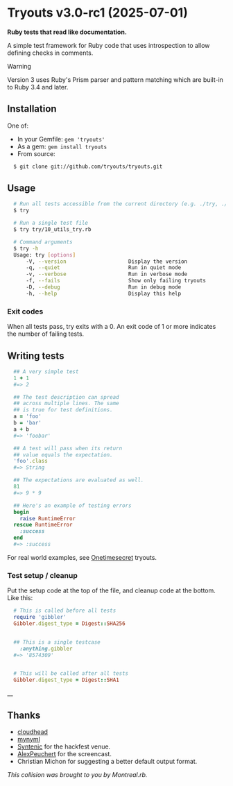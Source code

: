 # Tryouts v3.0-rc1 (2025-07-01)

**Ruby tests that read like documentation.**

A simple test framework for Ruby code that uses introspection to allow defining checks in comments.

> [!WARNING]
> Version 3 uses Ruby's Prism parser and pattern matching which are built-in to Ruby 3.4 and later.


## Installation

One of:
* In your Gemfile: `gem 'tryouts'`
* As a gem: `gem install tryouts`
* From source:

```bash
  $ git clone git://github.com/tryouts/tryouts.git
```

## Usage

```bash
  # Run all tests accessible from the current directory (e.g. ./try, ./tryouts))
  $ try

  # Run a single test file
  $ try try/10_utils_try.rb

  # Command arguments
  $ try -h
  Usage: try [options]
      -V, --version                    Display the version
      -q, --quiet                      Run in quiet mode
      -v, --verbose                    Run in verbose mode
      -f, --fails                      Show only failing tryouts
      -D, --debug                      Run in debug mode
      -h, --help                       Display this help
```

### Exit codes

When all tests pass, try exits with a 0. An exit code of 1 or more indicates the number of failing tests.


## Writing tests

```ruby
  ## A very simple test
  1 + 1
  #=> 2

  ## The test description can spread
  ## across multiple lines. The same
  ## is true for test definitions.
  a = 'foo'
  b = 'bar'
  a + b
  #=> 'foobar'

  ## A test will pass when its return
  ## value equals the expectation.
  'foo'.class
  #=> String

  ## The expectations are evaluated as well.
  81
  #=> 9 * 9

  ## Here's an example of testing errors
  begin
    raise RuntimeError
  rescue RuntimeError
    :success
  end
  #=> :success
```

For real world examples, see [Onetimesecret](https://github.com/onetimesecret/onetimesecret/) tryouts.


### Test setup / cleanup

Put the setup code at the top of the file, and cleanup code at the bottom. Like this:

```ruby
  # This is called before all tests
  require 'gibbler'
  Gibbler.digest_type = Digest::SHA256


  ## This is a single testcase
    :anything.gibbler
  #=> '8574309'


  # This will be called after all tests
  Gibbler.digest_type = Digest::SHA1
```

__


## Thanks

* [cloudhead](https://github.com/cloudhead)
* [mynyml](https://github.com/mynyml)
* [Syntenic](https://syntenic.com/) for the hackfest venue.
* [AlexPeuchert](https://www.rubypulse.com/) for the screencast.
* Christian Michon for suggesting a better default output format.

*This collision was brought to you by Montreal.rb.*
